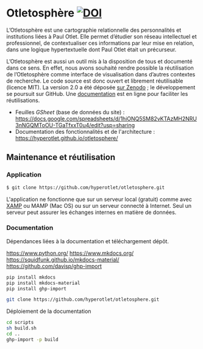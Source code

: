 # Otletosphère [![DOI](https://zenodo.org/badge/268753837.svg)](https://zenodo.org/badge/latestdoi/268753837)

 L’Otletosphère est une cartographie relationnelle des personnalités et institutions liées à Paul Otlet. Elle permet d’étudier son réseau intellectuel et professionnel, de contextualiser ces informations par leur mise en relation, dans une logique hypertextuelle dont Paul Otlet était un précurseur.
 
 L’Otletosphère est aussi un outil mis à la disposition de tous et documenté dans ce sens. En effet, nous avons souhaité rendre possible la réutilisation de l’Otletosphère comme interface de visualisation dans d’autres contextes de recherche. Le code source est donc ouvert et librement réutilisable (licence MIT). La version 2.0 a été déposée [sur Zenodo](https://zenodo.org/record/3981189) ; le développement se poursuit sur GitHub. Une [documentation](https://hyperotlet.github.io/otletosphere/) est en ligne pour faciliter les réutilisations.


- Feuilles *GSheet* (base de données du site) : https://docs.google.com/spreadsheets/d/1hiONQ5SM82vKTAzMH2NRU3nNGQMToOU-TGaTfxxT0u4/edit?usp=sharing
- Documentation des fonctionnalités et de l'architecture : https://hyperotlet.github.io/otletosphere/

## Maintenance et réutilisation

### Application

```bash
$ git clone https://github.com/hyperotlet/otletosphere.git
```

L'application ne fonctionne que sur un serveur local (gratuit) comme avec [XAMP](https://www.apachefriends.org/fr/index.html) ou MAMP (Mac OS) ou sur un serveur connecté à Internet. Seul un serveur peut assurer les échanges internes en matière de données.

### Documentation

Dépendances liées à la documentation et téléchargement dépôt.

https://www.python.org/
https://www.mkdocs.org/
https://squidfunk.github.io/mkdocs-material/
https://github.com/davisp/ghp-import

```bash
pip install mkdocs
pip install mkdocs-material
pip install ghp-import

git clone https://github.com/hyperotlet/otletosphere.git
```

Déploiement de la documentation

```bash
cd scripts
sh build.sh
cd ..
ghp-import -p build
```